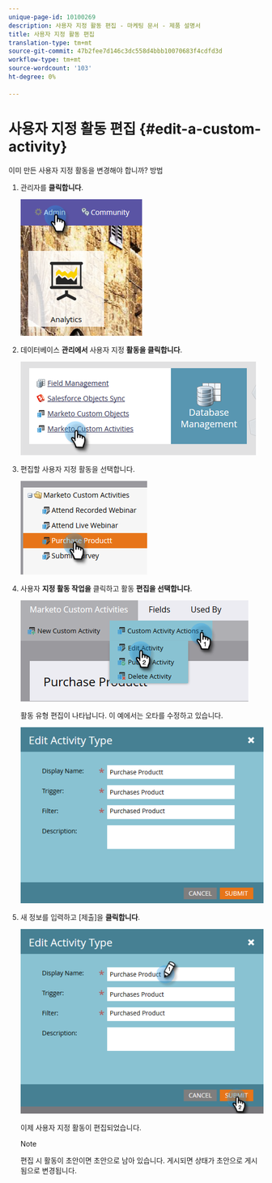 ```yaml
---
unique-page-id: 10100269
description: 사용자 지정 활동 편집 - 마케팅 문서 - 제품 설명서
title: 사용자 지정 활동 편집
translation-type: tm+mt
source-git-commit: 47b2fee7d146c3dc558d4bbb10070683f4cdfd3d
workflow-type: tm+mt
source-wordcount: '103'
ht-degree: 0%

---
```



# 사용자 지정 활동 편집 {#edit-a-custom-activity}

이미 만든 사용자 지정 활동을 변경해야 합니까? 방법

1. 관리자를 **클릭합니다**.

   ![](assets/one-1.png)

1. 데이터베이스 **관리에서** 사용자 지정 **활동을 클릭합니다**.

   ![](assets/two-1.png)

1. 편집할 사용자 지정 활동을 선택합니다.

   ![](assets/three-1.png)

1. 사용자 **지정 활동 작업을** 클릭하고 활동 **편집을 선택합니다**.

   ![](assets/four-1.png)

   활동 유형 편집이 나타납니다. 이 예에서는 오타를 수정하고 있습니다.

   ![](assets/five-1.png)

1. 새 정보를 입력하고 [제출]을 **클릭합니다**.

   ![](assets/six-1.png)

   이제 사용자 지정 활동이 편집되었습니다.

   >[!NOTE]
   >
   >편집 시 활동이 초안이면 초안으로 남아 있습니다. 게시되면 상태가 초안으로 게시됨으로 변경됩니다.

